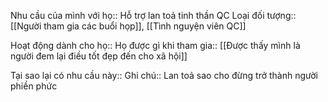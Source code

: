 Nhu cầu của mình với họ:: Hỗ trợ lan toả tinh thần QC
Loại đối tượng:: [[Người tham gia các buổi họp]], [[Tình nguyện viên QC]]

Hoạt động dành cho họ:: 
Họ được gì khi tham gia:: [[Được thấy mình là người đem lại điều tốt đẹp đến cho xã hội]]

Tại sao lại có nhu cầu này:: 
Ghi chú:: Lan toả sao cho đừng trở thành người phiền phức 